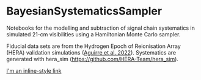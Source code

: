 # BayesianSystematicsSampler

Notebooks for the modelling and subtraction of signal chain systematics in simulated 21-cm visibilities using a Hamiltonian Monte Carlo sampler. 

Fiducial data sets are from the Hydrogen Epoch of Reionisation Array (HERA) validation simulations ([Aguirre et al. 2022]([https://link-url-here.org](https://iopscience.iop.org/article/10.3847/1538-4357/ac32cd/pdf))). Systematics are generated with hera_sim (https://github.com/HERA-Team/hera_sim).

[I'm an inline-style link](https://www.google.com)
